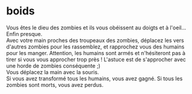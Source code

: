 # boids

Vous êtes le dieu des zombies et ils vous obéissent au doigts et à l'oeil... Enfin presque.<br>
Avec votre main proches des troupeaux des zombies, déplacez les vers d'autres zombies pour les rassemblez, et rapprochez vous des humains pour les manger. Attention, les humains sont armés et n'hésiteront pas à tirer si vous vous approcher trop près ! L'astuce est de s'approcher avec une horde de zombies conséquente ;)
<br>
Vous déplacez la main avec la souris.<br>
Si vous avez transformé tous les humains, vous avez gagné. Si tous les zombies sont morts, vous avez perdus.
